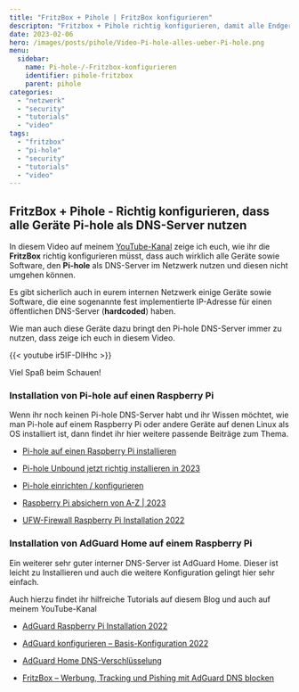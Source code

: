```yaml
---
title: "FritzBox + Pihole | FritzBox konfigurieren"
descripton: "Fritzbox + Pihole richtig konfigurieren, damit alle Endgeräte über einen internen DNS-Server (Pihole, AdGuardHome,...) bedient werden."
date: 2023-02-06
hero: /images/posts/pihole/Video-Pi-hole-alles-ueber-Pi-hole.png
menu:
  sidebar:
    name: Pi-hole-/-Fritzbox-konfigurieren
    identifier: pihole-fritzbox
    parent: pihole
categories: 
  - "netzwerk"
  - "security"
  - "tutorials"
  - "video"
tags: 
  - "fritzbox"
  - "pi-hole"
  - "security"
  - "tutorials"
  - "video"
---
```


## FritzBox + Pihole - Richtig konfigurieren, dass alle Geräte Pi-hole als DNS-Server nutzen

In diesem Video auf meinem [YouTube-Kanal](https://www.youtube.com/@secure_bits/) zeige ich euch, wie ihr die **FritzBox** richtig konfigurieren müsst, dass auch wirklich alle Geräte sowie Software, den **Pi-hole** als DNS-Server im Netzwerk nutzen und diesen nicht umgehen können.

Es gibt sicherlich auch in eurem internen Netzwerk einige Geräte sowie Software, die eine sogenannte fest implementierte IP-Adresse für einen öffentlichen DNS-Server (**hardcoded**) haben.

Wie man auch diese Geräte dazu bringt den Pi-hole DNS-Server immer zu nutzen, dass zeige ich euch in diesem Video.

{{< youtube ir5IF-DlHhc >}}

Viel Spaß beim Schauen!

### Installation von Pi-hole auf einen Raspberry Pi

Wenn ihr noch keinen Pi-hole DNS-Server habt und ihr Wissen möchtet, wie man Pi-hole auf einem Raspberry Pi oder andere Geräte auf denen Linux als OS installiert ist, dann findet ihr hier weitere passende Beiträge zum Thema.

- [Pi-hole auf einen Raspberry Pi installieren](https://secure-bits.org/pi-hole-auf-einen-raspberry-pi-installieren/)

- [Pi-hole Unbound jetzt richtig installieren in 2023](https://secure-bits.org/pi-hole-unbound-jetzt-richtig-installieren-in-2023/)

- [Pi-hole einrichten / konfigurieren](https://secure-bits.org/pi-hole-einrichten-konfigurieren/)

- [Raspberry Pi absichern von A-Z | 2023](https://secure-bits.org/raspberry-pi-absichern-von-a-z-2023/)

- [UFW-Firewall Raspberry Pi Installation 2022](https://secure-bits.org/ufw-firewall-raspberry-pi/)

### Installation von AdGuard Home auf einem Raspberry Pi

Ein weiterer sehr guter interner DNS-Server ist AdGuard Home. Dieser ist leicht zu Installieren und auch die weitere Konfiguration gelingt hier sehr einfach.

Auch hierzu findet ihr hilfreiche Tutorials auf diesem Blog und auch auf meinem YouTube-Kanal

- [AdGuard Raspberry Pi Installation 2022](https://secure-bits.org/adguard-raspberry-pi-installation-2022/)

- [AdGuard konfigurieren – Basis-Konfiguration 2022](https://secure-bits.org/adguard-konfigurieren/)

- [AdGuard Home DNS-Verschlüsselung](https://secure-bits.org/adguard-home-dns-verschluesselung/)

- [FritzBox – Werbung, Tracking und Pishing mit AdGuard DNS blocken](https://secure-bits.org/fritzbox-werbung-tracking-und-pishing-mit-adguard-dns-blocken/)

